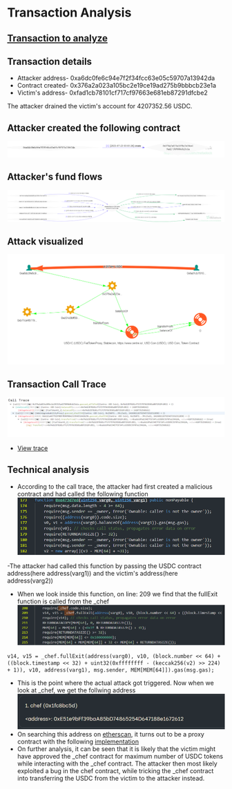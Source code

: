 # Transaction Analysis
## [Transaction to analyze](https://etherscan.io/tx/0xb4e17296635461d2ca5a26a9fa4aaeb24e073e0eb83a2fc6a207c1f97767a1b9)

## Transaction details
- Attacker address- 0xa6dc0fe6c94e7f2f34fcc63e05c59707a13942da
- Contract created- 0x376a2a023a105bc2e19ce19ad275b9bbbcb23e1a
- Victim's address- 0xfad1cb78101cf717cf97663e681eb87291dfcbe2

The attacker drained the victim's account for 4207352.56 USDC.

## Attacker created the following contract
![](/images/attack1.png)

## Attacker's fund flows 
![](/images/attack2.png)

## Attack visualized
![](/images/attack3.png)

## Transaction Call Trace
![](/images/trace.png)
- [View trace](https://tx.eth.samczsun.com/ethereum/0xb4e17296635461d2ca5a26a9fa4aaeb24e073e0eb83a2fc6a207c1f97767a1b9)

## Technical analysis
- According to the call trace, the attacker had first created a malicious contract and had called the following function
![](/images/image1.png)

-The attacker had called this function by passing the USDC contract address(here address(varg1)) and the victim's address(here address(varg2))
- When we look inside this function, on line: 209 we find that the fullExit function is called from the _chef
![](/images/image2.png)
```
v14, v15 = _chef.fullExit(address(varg0), v10, (block.number << 64) + ((block.timestamp << 32) + uint32(0xffffffff - (keccak256(v2) >> 224) + 1)), v10, address(varg1), msg.sender, MEM[MEM[64]]).gas(msg.gas);
```

- This is the point where the actual attack got triggered. Now when we look at _chef, we get the follwing address 
![](/images/image3.png)
- On searching this address on [etherscan](https://etherscan.io/address/0xE51e9bFf39baA85bD74865254D647188e1672612#code), it turns out to be a proxy contract
with the following [implementation](https://library.dedaub.com/contracts/Ethereum/0xb11Ce4677929f8B57B90f08A1319E4D31642b25b/decompiled?line=1)
- On further analysis, it can be seen that it is likely that the victim might have approved the _chef contract for maximum number of USDC tokens while interacting with the _chef contract. The attacker then most likely exploited a bug in the chef contract, while tricking the _chef contract into transferring the USDC from the victim to the attacker instead.
